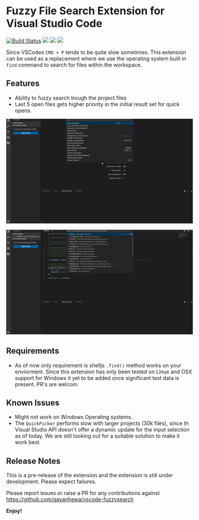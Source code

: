 # Fuzzy File Search Extension for Visual Studio Code

[![Build Status](https://travis-ci.org/gayanhewa/vscode-fuzzysearch.svg?branch=master)](https://travis-ci.org/gayanhewa/vscode-fuzzysearch)
[![](https://vsmarketplacebadge.apphb.com/version/gayanhewa.fuzzysearch.svg)](https://marketplace.visualstudio.com/items?itemName=gayanhewa.fuzzysearch) [![](https://vsmarketplacebadge.apphb.com/installs/gayanhewa.fuzzysearch.svg)](https://marketplace.visualstudio.com/items?itemName=gayanhewa.fuzzysearch) [![](https://vsmarketplacebadge.apphb.com/rating/gayanhewa.fuzzysearch.svg)](https://marketplace.visualstudio.com/items?itemName=gayanhewa.fuzzysearch)


Since VSCodes `CMD + P` tends to be quite slow sometimes. This extension can be used as a replacement where we use the operating system built in `find` command to search for files within the workspace.

## Features

- Ability to fuzzy search trough the project files
- Last 5 open files gets higher priority in the initial result set for quick opens.

![Alt text](/assets/fuzzy-demo.gif?raw=true "Demo 1")

![Alt text](/assets/fuzzy-demo-2.gif?raw=true "Demo 2")

## Requirements

- As of now only requirement is shelljs `.find()` method works on your enviorment. Since this extension has only been tested on Linux and OSX support for Windows it yet to be added once significant test data is present. PR's are welcom.

## Known Issues

- Might not work on Windows Operating systems.
- The `QuickPicker` performs slow with larger projects (30k files), since th Visual Studio API doesn't offer a dynamic update for the input selection as of today. We are still looking out for a suitable solution to make it work best.

## Release Notes

This is a pre-release of the extension and the extension is still under development. Please expect failures.

Please report issues or raise a PR for any contributions against https://github.com/gayanhewa/vscode-fuzzysearch

**Enjoy!**
